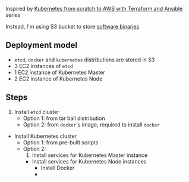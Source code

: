 Inspired by [Kubernetes from scratch to AWS with Terraform and Ansible](https://opencredo.com/kubernetes-aws-terraform-ansible-1/) series

Instead, I'm using S3 bucket to store [software binaries](https://kubernetes.io/docs/getting-started-guides/scratch/#software-binaries)

## Deployment model
* `etcd`, `docker` and `kubernetes` distributions are stored in S3
* 3 EC2 instances of `etcd`
* 1 EC2 instance of Kubernetes Master
* 2 EC2 instance of Kubernetes Node

## Steps
1. Install `etcd` cluster
   * Option 1: from tar ball distribution
   * Option 2: from `docker`'s image, required to install `docker`
+  Install Kubernetes cluster
   * Option 1: from pre-built scripts
   * Option 2:
     1. Install services for Kubernetes Master instance
     +  Install services for Kubernetes Node instances
        * Install Docker
        *